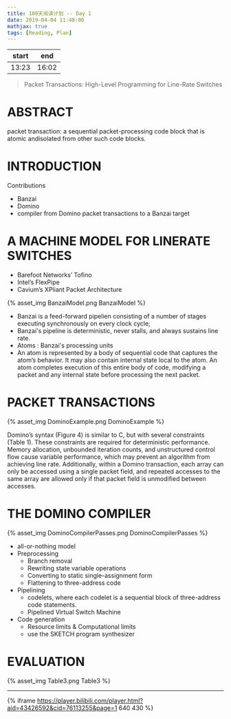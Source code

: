 ```yaml
---
title: 100天阅读计划 -- Day 1
date: 2019-04-04 11:48:00
mathjax: true
tags: [Reading, Plan]
---
```



|start | end  |
|----  | -----|
|13:23 | 16:02|

> Packet Transactions: High-Level Programming for Line-Rate Switches


# ABSTRACT

packet transaction: a sequential packet-processing code block that is atomic andisolated from other such code blocks.

# INTRODUCTION

Contributions
- Banzai
- Domino
- compiler from Domino packet transactions to a Banzai target

# A MACHINE MODEL FOR LINERATE SWITCHES

- Barefoot Networks’ Tofino
- Intel’s FlexPipe
- Cavium’s XPliant Packet Architecture

{% asset_img BanzaiModel.png BanzaiModel %}

- Banzai is a feed-forward pipelien consisting of a number of stages executing synchronously on every clock cycle; 
- Banzai's pipeline is deterministic, never stalls, and always sustains line rate.
- Atoms : Banzai's processing units
- An atom is represented by a body of sequential code that captures the atom’s behavior. It may also contain internal state local to the atom. An atom completes execution of this entire body of code, modifying a packet and any internal state before processing the next packet.

# PACKET TRANSACTIONS

{% asset_img DominoExample.png DominoExample %}

Domino’s syntax (Figure 4) is similar to C, but with several constraints (Table 1). These constraints are required for deterministic performance. Memory allocation, unbounded iteration counts, and unstructured control flow cause variable performance, which may prevent an algorithm from achieving line rate. Additionally, within a Domino transaction, each array can only be accessed using a single packet field, and repeated accesses to the same array are allowed only if that packet field is unmodified between accesses.

# THE DOMINO COMPILER

{% asset_img DominoCompilerPasses.png DominoCompilerPasses %}

- all-or-nothing model
- Preprocessing
    - Branch removal
    - Rewriting state variable operations
    - Converting to static single-assignment form
    - Flattening to three-address code
- Pipelining
    - codelets, where each codelet is a sequential block of three-address code statements.
    - Pipelined Virtual Switch Machine
- Code generation
    - Resource limits & Computational limits
    - use the SKETCH program synthesizer

# EVALUATION

{% asset_img Table3.png Table3 %}




--------------


{% iframe https://player.bilibili.com/player.html?aid=43426592&cid=76113255&page=1 640 430 %}




